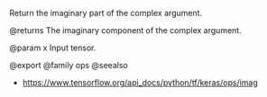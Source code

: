 Return the imaginary part of the complex argument.

@returns
    The imaginary component of the complex argument.

@param x Input tensor.

@export
@family ops
@seealso
+ <https://www.tensorflow.org/api_docs/python/tf/keras/ops/imag>
